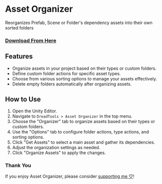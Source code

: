 # Asset Organizer
Reorganizes Prefab, Scene or Folder's dependency assets into their own sorted folders 

### [Download From Here](https://vpm.dreadscripts.com/)

## Features
- Organize assets in your project based on their types or custom folders.
- Define custom folder actions for specific asset types.
- Choose from various sorting options to manage your assets effectively.
- Delete empty folders automatically after organizing assets.

## How to Use
1. Open the Unity Editor.
2. Navigate to `DreadTools > Asset Organizer` in the top menu.
3. Choose the "Organizer" tab to organize assets based on their types or custom folders.
4. Use the "Options" tab to configure folder actions, type actions, and sorting options.
5. Click "Get Assets" to select a main asset and gather its dependencies.
6. Adjust the organization settings as needed.
7. Click "Organize Assets" to apply the changes.

### Thank You
If you enjoy Asset Organizer, please consider [supporting me ♡](https://ko-fi.com/Dreadrith)!